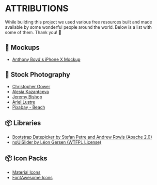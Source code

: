 # ATTRIBUTIONS

While building this project we used various free resources built and made 
available by some wonderful people around the world. Below is a list with
some of them. Thank you! 🙇

## 📱 Mockups
* [Anthony Boyd's iPhone X Mockup](https://www.anthonyboyd.graphics)

## 📸 Stock Photography
* [Christopher Gower](https://unsplash.com/photos/vjMgqUkS8q8)
* [Alesia Kazantceva](https://unsplash.com/photos/XLm6-fPwK5Q)
* [Jeremy Bishop](https://unsplash.com/photos/_CFv3bntQlQ)
* [Ariel Lustre](https://unsplash.com/photos/DcwF1bhq4CY)
* [Pixabay - Beach](https://pixabay.com/en/sea-ocean-water-waves-nature-2559826/)

## 📦 Libraries
* [Bootstrap Datepicker by Stefan Petre and Andrew Rowls (Apache 2.0)](https://github.com/uxsolutions/bootstrap-datepicker)
* [noUiSlider by Léon Gersen (WTFPL License)](https://refreshless.com/nouislider/download/)

## 📦 Icon Packs
* [Material Icons](http://material.io/icons)
* [FontAwesome Icons](http://fontawesome.io)
